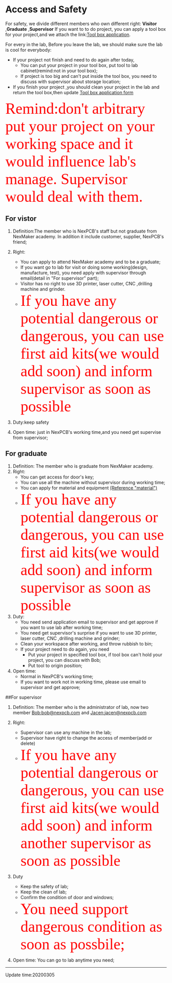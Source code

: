 # Access and Safety

For safety, we  divide different members who own different right: 
**Visitor** ,**Graduate** ,**Supervisor**
If you want to to do project, you can apply a tool box for your project,and we attach the link:[Tool box application](https://docs.google.com/spreadsheets/d/16YrZSg6tmvkSPjY2PUaWezGl4p_KxTKG7eFvPwa2ddA/edit?usp=sharing).

For every in the lab, Before you leave the lab, we should make sure the lab is cool for everybody:

* If your project not finish and need to do again after today,
    * You can put your project in your tool box, put tool to lab cabinet(remind:not in your tool box);
    * If project is too big and can't put inside the tool box, you need to discuss with supervisor about storage location;
* If you finish your project ,you should clean your project in the lab and return the tool box,then update [Tool box application form](https://docs.google.com/spreadsheets/d/16YrZSg6tmvkSPjY2PUaWezGl4p_KxTKG7eFvPwa2ddA/edit?usp=sharing)

<font color=#ff0000 size=14 face="黑体">Remind:don't arbitrary put your project on your working space and it would influence lab's manage. Supervisor would deal with them. </font>



## For vistor
1. Definition:The member who is NexPCB's staff  but not graduate from NexMaker academy. In addition it include customer, supplier, NexPCB's friend; 
2. Right: 
    * You can apply to attend NexMaker academy and to be a graduate;
    * If you want go to lab for  visit  or doing some working(design, manufacture, test), you  need apply with supervisor through email(detail in "For supervisor" part);
    * Visitor has no right to use 3D printer, laser cutter, CNC ,drilling machine and grinder.
    * <font color=#ff0000 size=14 face="黑体">If you have any potential dangerous or dangerous, you can use first aid kits(we would add soon) and inform supervisor as soon as possible</font>


3. Duty:keep safety
4. Open time: just in NexPCB's working time,and you need get supervise from supervisor;

## For graduate
1. Definition: The member who is graduate from NexMaker academy.
2. Right:
    * You can get access for door's key;
    * You can use all the machine without supervisor during working time;
    * You can apply for material and equipment [(Reference "material")](material.md)
    * <font color=#ff0000 size=14 face="黑体">If you have any potential dangerous or dangerous, you can use first aid kits(we would add soon) and inform supervisor as soon as possible</font>
3. Duty:
    * You need send application email to supervisor and get approve if you want to use lab after working time;
    * You need get supervisor's surprise if you want to use 3D printer, laser cutter, CNC ,drilling machine and grinder;
    * Clean your workspace after working, and throw rubbish to bin;
    * If your project need to do again, you need 
        * Put your project in specified tool box, if tool box can't hold your project, you can discuss with Bob;
        * Put tool to origin position;
4. Open time: 
    * Normal in NexPCB's working time;
    * If you want to work not in working time, please use email to supervisor and get approve;



##For supervisor

1. Definition: The member who is the administrator of lab, now two member [Bob:bob@nexpcb.com](bob@nexpcb.com) and [Jacen:jacen@nexpcb.com](jacen@nexpcb.com)
2. Right: 
    *   Supervisor can use any machine in the lab;
    *   Supervisor have right to change the access of member(add or delete)
    *   <font color=#ff0000 size=14 face="黑体">If you have any potential dangerous or dangerous, you can use first aid kits(we would add soon) and inform another supervisor as soon as possible</font>

3. Duty 
    * Keep the safety of lab;
    * Keep the clean of lab;
    * Confirm the condition of door and windows;
    * <font color=#ff0000 size=14 face="黑体">You need support dangerous condition as soon as possbile;</font>
4. Open time: You can go to lab anytime you need;

*****

Update time:20200305
